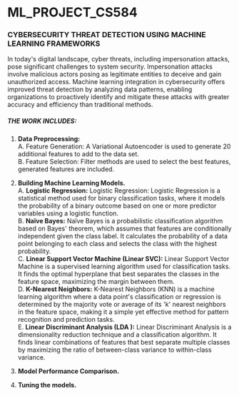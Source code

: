 # ML_PROJECT_CS584
### CYBERSECURITY THREAT DETECTION USING MACHINE LEARNING FRAMEWORKS 

In today's digital landscape, cyber threats, including impersonation attacks, pose significant challenges to system security. Impersonation attacks involve malicious actors posing as legitimate entities to deceive and gain unauthorized access. 
Machine learning integration in cybersecurity offers improved threat detection by analyzing data patterns, enabling organizations to proactively identify and mitigate these attacks with greater accuracy and efficiency than traditional methods.

##### THE WORK INCLUDES:

1. **Data Preprocessing:** </br>
    A. Feature Generation: A Variational Autoencoder is used to generate 20 additional features to add to the data set. </br>
    B. Feature Selection: Filter methods are used to select the best features, generated features are included. </br>

2. **Building Machine Learning Models.** </br>
    A. **Logistic Regression:** Logistic Regression: Logistic Regression is a statistical method used for binary classification tasks, where it models the probability of a binary outcome based on one or more predictor variables using a logistic function. </br>
    B. **Naïve Bayes:** Naïve Bayes is a probabilistic classification algorithm based on Bayes' theorem, which assumes that features are conditionally independent given the class label. It calculates the probability of a data point belonging to each class and selects the class with the highest probability. </br>
    C. **Linear Support Vector Machine (Linear SVC):** Linear Support Vector Machine is a supervised learning algorithm used for classification tasks. It finds the optimal hyperplane that best separates the classes in the feature space, maximizing the margin between them. </br>
    D. **K-Nearest Neighbors:** K-Nearest Neighbors (KNN) is a machine learning algorithm where a data point's classification or regression is determined by the majority vote or average of its 'k' nearest neighbors in the feature space, making it a simple yet effective method for pattern recognition and prediction tasks. </br>
    E. **Linear Discriminant Analysis (LDA ):** Linear Discriminant Analysis is a dimensionality reduction technique and a classification algorithm. It finds linear combinations of features that best separate multiple classes by maximizing the ratio of between-class variance to within-class variance. </br>
3. **Model Performance Comparison.** </br>
4. **Tuning the models.** </br>